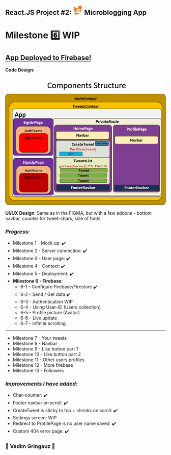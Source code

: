 ## React.JS Project #2: <img src='./assets/logo.png' width=30px /> Microblogging App
# Milestone :six: WIP

## [App Deployed to Firebase!](https://itc-microblogging-85128.web.app)

**Code Design:** 

![components](components.png)


**UI/UX Design**: Same as in the FIGMA, but with a few addons - bottom navbar, counter for tweet-chars, size of fonts

### *Progress:*
- Milestone 1 - Mock up: :heavy_check_mark:
- Milestone 2 - Server connection: :heavy_check_mark:
- Milestone 3 - User page: :heavy_check_mark:
- Milestone 4 - Context: :heavy_check_mark:
- Milestone 5 - Deployment: :heavy_check_mark:
- **Milestone 6 - Firebase:**
   - 6-1 - Configure Firebase/Firestore :heavy_check_mark:
   - 6-2 - Send / Get data :heavy_check_mark:
   - 6-3 - Authentication WIP
   - 6-4 - Using User-ID (Users collection)
   - 6-5 - Profile picture (Avatar)
   - 6-6 - Live update
   - 6-7 - Infinite scrolling
----------------------------------------------------------------------------
- Milestone 7 - Your tweets
- Milestone 8 - Navbar
- Milestone 9 - Like button part 1
- Milestone 10 - Like button part 2
- Milestone 11 - Other users profiles
- Milestone 12 - More firebase
- Milestone 13 - Followers

### *Improvements I have added:*
- Char-counter: :heavy_check_mark:
- Footer navbar on scroll: :heavy_check_mark:
- CreateTweet is sticky to top + shrinks on scroll: :heavy_check_mark:
- Settings screen: WIP
- Redirect to ProfilePage is no user name saved: :heavy_check_mark:
- Custom 404 error page: :heavy_check_mark:

### :basketball: Vadim Gringauz :basketball:

